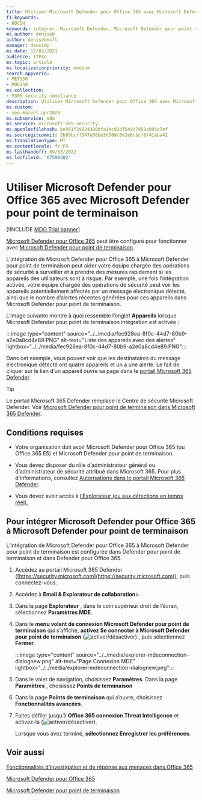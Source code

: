 ```yaml
---
title: Utiliser Microsoft Defender pour Office 365 avec Microsoft Defender pour point de terminaison
f1.keywords:
- NOCSH
keywords: intégrer, Microsoft Defender, Microsoft Defender pour point de terminaison
ms.author: deniseb
author: denisebmsft
manager: dansimp
ms.date: 12/02/2021
audience: ITPro
ms.topic: article
ms.localizationpriority: medium
search.appverid:
- MET150
- MOE150
ms.collection:
- M365-security-compliance
description: Utilisez Microsoft Defender pour Office 365 avec Microsoft Defender pour point de terminaison pour obtenir des informations plus détaillées sur les menaces contre vos appareils et le contenu de vos e-mails.
ms.custom:
- seo-marvel-apr2020
ms.subservice: mdo
ms.service: microsoft-365-security
ms.openlocfilehash: be951f29924300bfa14c92df549c7959a995c7ef
ms.sourcegitcommit: 2b89bcff547e00be3d38dc8d1e6cbcf8f41eba42
ms.translationtype: MT
ms.contentlocale: fr-FR
ms.lasthandoff: 09/03/2022
ms.locfileid: "67598382"
---
```

# <a name="use-microsoft-defender-for-office-365-together-with-microsoft-defender-for-endpoint"></a>Utiliser Microsoft Defender pour Office 365 avec Microsoft Defender pour point de terminaison

[!INCLUDE [MDO Trial banner](../includes/mdo-trial-banner.md)]

[Microsoft Defender pour Office 365](defender-for-office-365.md) peut être configuré pour fonctionner avec [Microsoft Defender pour point de terminaison](/windows/security/threat-protection).

L’intégration de Microsoft Defender pour Office 365 à Microsoft Defender pour point de terminaison peut aider votre équipe chargée des opérations de sécurité à surveiller et à prendre des mesures rapidement si les appareils des utilisateurs sont à risque. Par exemple, une fois l’intégration activée, votre équipe chargée des opérations de sécurité peut voir les appareils potentiellement affectés par un message électronique détecté, ainsi que le nombre d’alertes récentes générées pour ces appareils dans Microsoft Defender pour point de terminaison.

L’image suivante montre à quoi ressemble l’onglet **Appareils** lorsque Microsoft Defender pour point de terminaison intégration est activée :

:::image type="content" source="../../media/fec928ea-8f0c-44d7-80b9-a2e0a8cd4e89.PNG" alt-text="Liste des appareils avec des alertes" lightbox="../../media/fec928ea-8f0c-44d7-80b9-a2e0a8cd4e89.PNG":::

Dans cet exemple, vous pouvez voir que les destinataires du message électronique détecté ont quatre appareils et un a une alerte. Le fait de cliquer sur le lien d’un appareil ouvre sa page dans le [portail Microsoft 365 Defender](/microsoft-365/security/defender/microsoft-365-defender).

> [!TIP]
> Le portail Microsoft 365 Defender remplace le Centre de sécurité Microsoft Defender. Voir [Microsoft Defender pour point de terminaison dans Microsoft 365 Defender](../defender/microsoft-365-security-center-mde.md).

## <a name="requirements"></a>Conditions requises

- Votre organisation doit avoir Microsoft Defender pour Office 365 (ou Office 365 E5) et Microsoft Defender pour point de terminaison.

- Vous devez disposer du rôle d’administrateur général ou d’administrateur de sécurité attribué dans Microsoft 365. Pour plus d’informations, consultez [Autorisations dans le portail Microsoft 365 Defender](permissions-microsoft-365-security-center.md).

- Vous devez avoir accès à [l’Explorateur (ou aux détections en temps réel).](threat-explorer.md)

## <a name="to-integrate-microsoft-defender-for-office-365-with-microsoft-defender-for-endpoint"></a>Pour intégrer Microsoft Defender pour Office 365 à Microsoft Defender pour point de terminaison

L’intégration de Microsoft Defender pour Office 365 à Microsoft Defender pour point de terminaison est configurée dans Defender pour point de terminaison et dans Defender pour Office 365.

1. Accédez au portail Microsoft 365 Defender ([https://security.microsoft.com](https://security.microsoft.com)), puis connectez-vous.

2. Accédez à **Email & Explorateur de collaboration**\>.

3. Dans la page **Explorateur** , dans le coin supérieur droit de l’écran, sélectionnez **Paramètres MDE**.

3. Dans le **menu volant de connexion Microsoft Defender pour point de terminaison** qui s’affiche, **activez Se connecter à Microsoft Defender pour point de terminaison** (![activer/désactiver).](../../media/scc-toggle-on.png), puis sélectionnez **Fermer**.

   :::image type="content" source="../../media/explorer-mdeconnection-dialognew.png" alt-text="Page Connexion MDE" lightbox="../../media/explorer-mdeconnection-dialognew.png":::

4. Dans le volet de navigation, choisissez **Paramètres**. Dans la page **Paramètres** , choisissez **Points de terminaison**

5. Dans la page **Points de terminaison** qui s’ouvre, choisissez **Fonctionnalités avancées**.

6. Faites défiler jusqu’à **Office 365 connexion Threat Intelligence** et activez-la (![activer/désactiver).](../../media/scc-toggle-on.png)

   Lorsque vous avez terminé, **sélectionnez Enregistrer les préférences**.

## <a name="see-also"></a>Voir aussi

[Fonctionnalités d’investigation et de réponse aux menaces dans Office 365](office-365-ti.md)

[Microsoft Defender pour Office 365](defender-for-office-365.md)

[Microsoft Defender pour point de terminaison](/windows/security/threat-protection)
